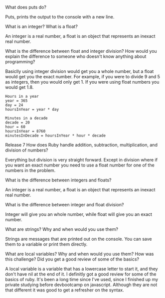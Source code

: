 What does puts do?

Puts, prints the output to the console with a new line.

What is an integer? What is a float?

An integer is a real number, a float is an object that represents an inexact real number.

What is the difference between float and integer division? How would you explain the difference to someone who doesn't know anything about programming?

Basiclly using integer division would get you a whole number, but a float would get you the exact number. For example, if you were to divide 9 and 5 as integers, then you would only get 1. If you were using float numbers you would get 1.8.
```
Hours in a year
year = 365
day = 24
hoursInYear = year * day

Minutes in a decade
decade = 20
hour = 60
hoursInYear = 8760
minutesInDecade = hoursInYear * hour * decade
```



Release 7
How does Ruby handle addition, subtraction, multiplication, and division of numbers?

Everything but division is very straight forward. Except in division where if you want an exact number you need to use a float number for one of the numbers in the problem.

What is the difference between integers and floats?

An integer is a real number, a float is an object that represents an inexact real number.

What is the difference between integer and float division?

Integer will give you an whole number, while float will give you an exact number.

What are strings? Why and when would you use them?

Strings are messages that are printed out on the console. You can save them to a variable or print them directly.

What are local variables? Why and when would you use them?
How was this challenge? Did you get a good review of some of the basics?

A local variable is a variable that has a lowercase letter to start it, and they don't have nil at the end of it. I definitly got a good review for some of the basics of ruby. It's been a long time since I've used, since I finished up my private studying before devbootcamp on javascript. Although they are not that different it was good to get a refresher on the syntax.
